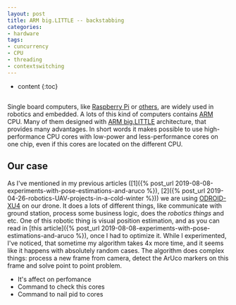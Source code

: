 ```yaml
---
layout: post
title: ARM big.LITTLE -- backstabbing
categories:
- hardware
tags:
- cuncurrency
- CPU
- threading
- contextswitching
---
```


* content
{:toc}

##

Single board computers, like [Raspberry Pi](https://www.raspberrypi.org/products/) or [others](https://all3dp.com/1/single-board-computer-raspberry-pi-alternative/), are widely used in robotics and embedded. A lots of this kind of computers contains [ARM](https://en.m.wikipedia.org/wiki/ARM_architecture) CPU. Many of them designed with [ARM big.LITTLE](https://en.wikipedia.org/wiki/ARM_big.LITTLE) architecture, that provides many advantages. In short words it makes possible to use high-performance CPU cores with low-power and less-performance cores on one chip, even if this cores are located on the different CPU.

## Our case

As I've mentioned in my previous articles ([1]({% post_url 2019-08-08-experiments-with-pose-estimations-and-aruco %}), [2]({% post_url 2019-04-26-robotics-UAV-projects-in-a-cold-winter %})) we are using [ODROID-XU4](https://wiki.odroid.com/odroid-xu4/odroid-xu4) on our drone. It does a lots of different things, like communicate with ground station, process some business logic, does the *robotics things* and etc. One of this robotic thing is visual position estimation, and as you can read in [this article]({% post_url 2019-08-08-experiments-with-pose-estimations-and-aruco %}), once I had to optimize it. While I experimented, I've noticed, that sometime my algorithm takes 4x more time, and it seems like it happens with absolutely random cases. The algorithm does complex things: process a new frame from camera, detect the ArUco markers on this frame and solve point to point problem.


* It's affect on perfomance
* Command to check this cores
* Command to nail pid to cores
